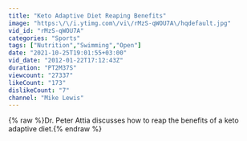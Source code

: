 ```yaml
---
title: "Keto Adaptive Diet Reaping Benefits"
image: "https:\/\/i.ytimg.com\/vi\/rMzS-qWOU7A\/hqdefault.jpg"
vid_id: "rMzS-qWOU7A"
categories: "Sports"
tags: ["Nutrition","Swimming","Open"]
date: "2021-10-25T19:01:55+03:00"
vid_date: "2012-01-22T17:12:43Z"
duration: "PT2M37S"
viewcount: "27337"
likeCount: "173"
dislikeCount: "7"
channel: "Mike Lewis"
---
```

{% raw %}Dr. Peter Attia discusses how to reap the benefits of a keto adaptive diet.{% endraw %}
